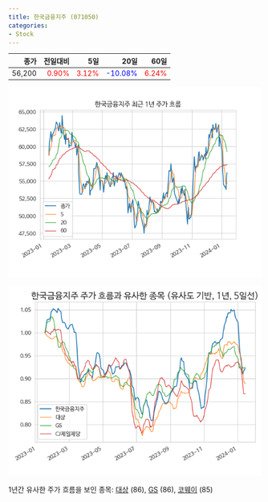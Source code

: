 ```yaml
---
title: 한국금융지주 (071050)
categories:
- Stock
---
```


|종가|전일대비|5일|20일|60일|
|---:|-------:|--:|---:|---:|
|56,200|<span style="color: red">0.90%</span>|<span style="color: red">3.12%</span>|<span style="color: blue">-10.08%</span>|<span style="color: red">6.24%</span>|


<!-- more -->

![071050](/assets/images/stock/071050.png)

![071050](/assets/images/stock/071050_sim.png)

1년간 유사한 주가 흐름을 보인 종목:
[대상](/stock/001680/) (86),
[GS](/stock/078930/) (86),
[코웨이](/stock/021240/) (85)